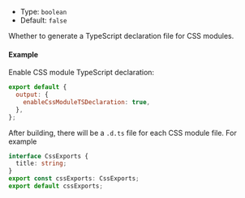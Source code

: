 - Type: `boolean`
- Default: `false`

Whether to generate a TypeScript declaration file for CSS modules.

#### Example

Enable CSS module TypeScript declaration:

```js
export default {
  output: {
    enableCssModuleTSDeclaration: true,
  },
};
```

After building, there will be a `.d.ts` file for each CSS module file. For example

```ts
interface CssExports {
  title: string;
}
export const cssExports: CssExports;
export default cssExports;
```
